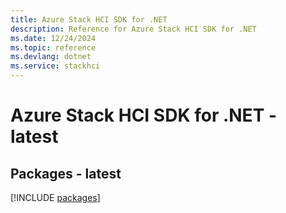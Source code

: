 ```yaml
---
title: Azure Stack HCI SDK for .NET
description: Reference for Azure Stack HCI SDK for .NET
ms.date: 12/24/2024
ms.topic: reference
ms.devlang: dotnet
ms.service: stackhci
---
```

# Azure Stack HCI SDK for .NET - latest
## Packages - latest
[!INCLUDE [packages](stack-hci-index.md)]